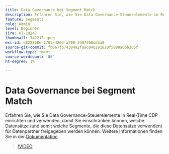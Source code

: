 ```yaml
---
title: Data Governance bei Segment Match
description: Erfahren Sie, wie Sie Data Governance-Steuerelemente in Real-Time CDP einrichten und verwenden, damit Sie einschränken können, welche Datensätze (und somit welche Segmente, die diese Datensätze verwenden …) verwendet werden (Beschreibungen sollten zwischen 60 und 160 Zeichen lang sein)
feature: Segments
role: Admin
level: Beginner
jira: KT-10247
thumbnail: 342212.jpeg
exl-id: d822868e-1765-4203-a700-3487460dd3a0
source-git-commit: fb667fb7439492f8ac040291820f5899a06b305f
workflow-type: tm+mt
source-wordcount: '86'
ht-degree: 1%

---
```


# Data Governance bei Segment Match

Erfahren Sie, wie Sie Data Governance-Steuerelemente in Real-Time CDP einrichten und verwenden, damit Sie einschränken können, welche Datensätze (und somit welche Segmente, die diese Datensätze verwenden) für Datenpartner freigegeben werden können. Weitere Informationen finden Sie in der [Dokumentation](https://experienceleague.adobe.com/docs/experience-platform/segmentation/ui/segment-match/overview.html?lang=de).

>[!VIDEO](https://video.tv.adobe.com/v/342212/?learn=on&enablevpops)
